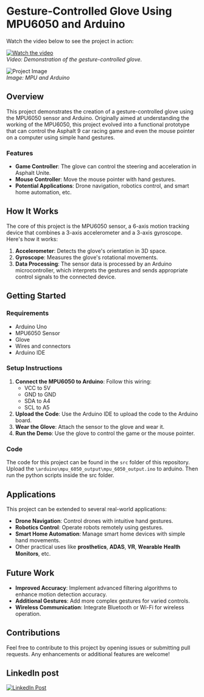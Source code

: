 # Gesture-Controlled Glove Using MPU6050 and Arduino

Watch the video below to see the project in action:

[![Watch the video](/media/thumbnail.png)](/media/mouse_control.mp4)  
*Video: Demonstration of the gesture-controlled glove.*

![Project Image](/media/setup.jpg)  
*Image: MPU and Arduino*

## Overview

This project demonstrates the creation of a gesture-controlled glove using the MPU6050 sensor and Arduino. Originally aimed at understanding the working of the MPU6050, this project evolved into a functional prototype that can control the Asphalt 9 car racing game and even the mouse pointer on a computer using simple hand gestures.

### Features

- **Game Controller**: The glove can control the steering and acceleration in Asphalt Unite.
- **Mouse Controller**: Move the mouse pointer with hand gestures.
- **Potential Applications**: Drone navigation, robotics control, and smart home automation, etc.

## How It Works

The core of this project is the MPU6050 sensor, a 6-axis motion tracking device that combines a 3-axis accelerometer and a 3-axis gyroscope. Here's how it works:

1. **Accelerometer**: Detects the glove's orientation in 3D space.
2. **Gyroscope**: Measures the glove's rotational movements.
3. **Data Processing**: The sensor data is processed by an Arduino microcontroller, which interprets the gestures and sends appropriate control signals to the connected device.



## Getting Started

### Requirements

- Arduino Uno
- MPU6050 Sensor
- Glove
- Wires and connectors
- Arduino IDE

### Setup Instructions

1. **Connect the MPU6050 to Arduino**: Follow this wiring:
    - VCC to 5V
    - GND to GND
    - SDA to A4
    - SCL to A5
2. **Upload the Code**: Use the Arduino IDE to upload the code to the Arduino board.
3. **Wear the Glove**: Attach the sensor to the glove and wear it.
4. **Run the Demo**: Use the glove to control the game or the mouse pointer.

### Code

The code for this project can be found in the `src` folder of this repository. Upload the `\arduino\mpu_6050_output\mpu_6050_output.ino` to arduino. Then run the python scripts inside the src folder.

## Applications

This project can be extended to several real-world applications:

- **Drone Navigation**: Control drones with intuitive hand gestures.
- **Robotics Control**: Operate robots remotely using gestures.
- **Smart Home Automation**: Manage smart home devices with simple hand movements.
- Other practical uses like 𝐩𝐫𝐨𝐬𝐭𝐡𝐞𝐭𝐢𝐜𝐬, 𝐀𝐃𝐀𝐒, 𝐕𝐑, 𝐖𝐞𝐚𝐫𝐚𝐛𝐥𝐞 𝐇𝐞𝐚𝐥𝐭𝐡 𝐌𝐨𝐧𝐢𝐭𝐨𝐫𝐬, etc.

## Future Work

- **Improved Accuracy**: Implement advanced filtering algorithms to enhance motion detection accuracy.
- **Additional Gestures**: Add more complex gestures for varied controls.
- **Wireless Communication**: Integrate Bluetooth or Wi-Fi for wireless operation.

## Contributions

Feel free to contribute to this project by opening issues or submitting pull requests. Any enhancements or additional features are welcome!

## LinkedIn post

[![LinkedIn Post](/media/linkedIn_thumbnail.png)](https://www.linkedin.com/posts/lalit-dumka_arduino-mpu6050-gesturecontrol-activity-7227635752560386048-14Ho?utm_source=share&utm_medium=member_desktop)
